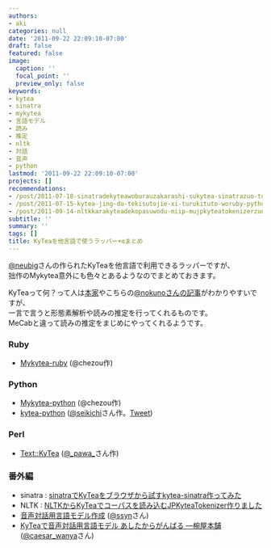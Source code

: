 ```yaml
---
authors:
- aki
categories: null
date: '2011-09-22 22:09:10-07:00'
draft: false
featured: false
image:
  caption: ''
  focal_point: ''
  preview_only: false
keywords:
- kytea
- sinatra
- mykytea
- 言語モデル
- 読み
- 推定
- nltk
- 対話
- 音声
- python
lastmod: '2011-09-22 22:09:10-07:00'
projects: []
recommendations:
- /post/2011-07-18-sinatradekyteawoburauzakarashi-sukytea-sinatrazuo-tutemita/
- /post/2011-07-15-kytea-jing-du-tekisutojie-xi-turukituto-woruby-pythonkarashi-erumykyteawozuo-tutemita/
- /post/2011-09-14-nltkkarakyteadekopasuwodu-miip-mujpkyteatokenizerzuo-rimasita/
subtitle: ''
summary: ''
tags: []
title: KyTeaを他言語で使うラッパー+αまとめ
---
```


[@neubig](http://twitter.com/neubig)さんの作られたKyTeaを他言語で利用できるラッパーですが、  
拙作のMykytea意外にも色々とあるようなのでまとめておきます。

KyTeaって何？って人は[本家](http://www.phontron.com/kytea/index-ja.html)やこちらの[@nokunoさんの記事](http://d.hatena.ne.jp/nokuno/20100307/1267923299)がわかりやすいですが、  
一言で言うと形態素解析や読みの推定を行ってくれるものです。  
MeCabと違って読みの推定をまじめにやってくれるようです。

### Ruby

- [Mykytea-ruby](https://chezo.uno/post/2011-07-15-kytea-jing-du-tekisutojie-xi-turukituto-woruby-pythonkarashi-erumykyteawozuo-tutemita/) (@chezou作)

### Python

- [Mykytea-python](https://chezo.uno/post/2011-07-15-kytea-jing-du-tekisutojie-xi-turukituto-woruby-pythonkarashi-erumykyteawozuo-tutemita/) (@chezou作)
- [kytea-python](https://github.com/seikichi/kytea-python) ([@seikichi](https://twitter.com/#%21/seikichi/)さん作。[Tweet](https://twitter.com/#%21/seikichi/status/81095004558331904))

### Perl

- [Text::KyTea](http://pawa.dojikko.com/pg/perl/2614.html) ([@\_pawa\_](https://twitter.com/#!/_pawa_)さん作)

### 番外編

- sinatra : [sinatraでKyTeaをブラウザから試すkytea-sinatra作ってみた](https://chezo.uno/post/2011-07-18-sinatradekyteawoburauzakarashi-sukytea-sinatrazuo-tutemita/)
- NLTK : [NLTKからKyTeaでコーパスを読み込むJPKyteaTokenizer作りました](https://chezo.uno/post/2011-09-14-nltkkarakyteadekopasuwodu-miip-mujpkyteatokenizerzuo-rimasita/)
- [音声対話用言語モデル作成](http://plata.ar.media.kyoto-u.ac.jp/sasada/research/project/dialog/) ([@ssyn](http://twitter.com/ssyn)さん)
- [KyTeaで音声対話用言語モデル あしたからがんばる ―椀屋本舗](http://d.hatena.ne.jp/caesar_wanya/20101121) ([@caesar\_wanya](http://twitter.com/caesar_wanya)さん)